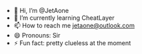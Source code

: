 - 👋 Hi, I’m @JetAone
- 🌱 I’m currently learning CheatLayer
- 📫 How to reach me jetaone@outlook.com
- 😄 Pronouns: Sir
- ⚡ Fun fact: pretty clueless at the moment

<!---
JetAone/JetAone is a ✨ special ✨ repository because its `README.md` (this file) appears on your GitHub profile.
You can click the Preview link to take a look at your changes.
--->
